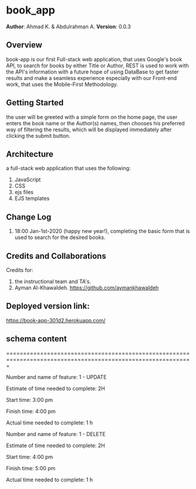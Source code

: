 # book_app

**Author**: Ahmad K. & Abdulrahman A.
**Version**: 0.0.3

## Overview
book-app is our first Full-stack web application, that uses Google's book API, to search for books by either Title or Author, REST is used to work with the API's information with a future hope of using DataBase to get faster results and make a seamless experience especially with our Front-end work, that uses the Mobile-First Methodology.

## Getting Started
the user will be greeted with a simple form on the home page, the user enters the book name or the Author(s) names, then chooses his preferred way of filtering the results, which will be displayed immediately after clicking the submit button.

## Architecture
a full-stack web application that uses the following:
1. JavaScript
2. CSS 
3. ejs files
4. EJS templates 

## Change Log
1. 18:00 Jan-1st-2020 (happy new year!), completing the basic form that is used to search for the desired books.

## Credits and Collaborations
Credits for:
1. the instructional team and TA's.
2. Ayman Al-Khawaldeh. https://github.com/aymankhawaldeh


## Deployed version link:
https://book-app-301d2.herokuapp.com/

## schema content 
<!-- DROP TABLE IF EXISTS books;

CREATE TABLE books (
    id SERIAL PRIMARY KEY,
    author VARCHAR (255),
    title  VARCHAR (255),
    isbn   VARCHAR (255),
    image_url VARCHAR (255),
    description text,
    bookshelf VARCHAR (255)
);
 -->
=============================================================================================================

Number and name of feature: 1 - UPDATE

Estimate of time needed to complete: 2H

Start time: 3:00 pm

Finish time: 4:00 pm        
    
Actual time needed to complete: 1 h

<!--  -->

Number and name of feature: 1 - DELETE

Estimate of time needed to complete: 2H

Start time: 4:00 pm

Finish time: 5:00 pm        
    
Actual time needed to complete: 1 h


